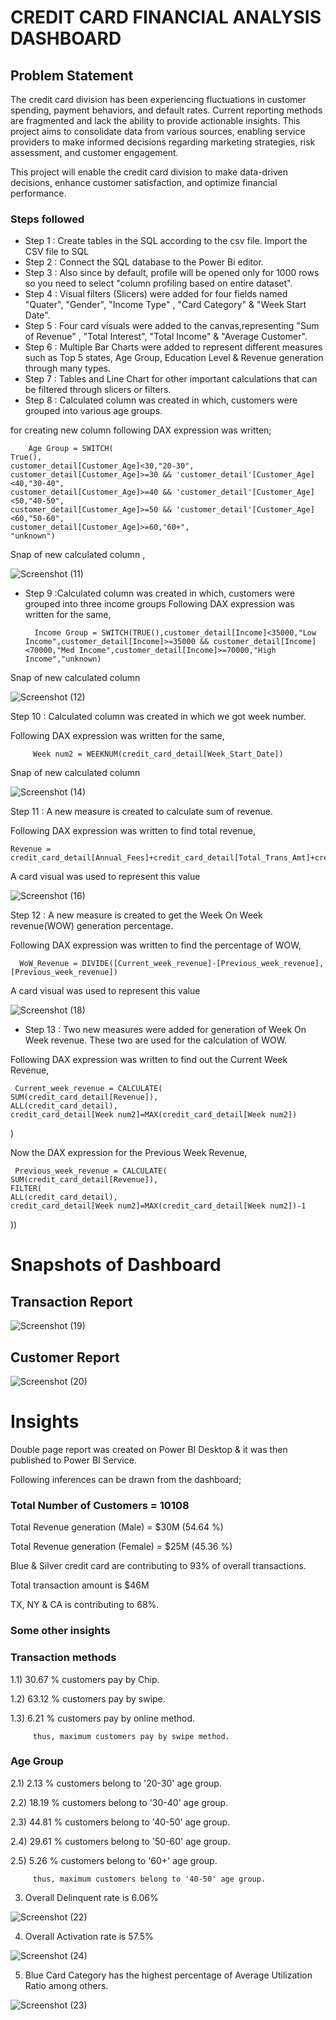 # CREDIT CARD FINANCIAL ANALYSIS DASHBOARD


## Problem Statement

The credit card division has been experiencing fluctuations in customer spending, payment behaviors, and default rates. Current reporting methods are fragmented and lack the ability to provide actionable insights. This project aims to consolidate data from various sources, enabling service providers to make informed decisions regarding marketing strategies, risk assessment, and customer engagement.

This project will enable the credit card division to make data-driven decisions, enhance customer satisfaction, and optimize financial performance.


### Steps followed 

- Step 1 : Create tables in the SQL according to the csv file. Import the CSV file to SQL
- Step 2 : Connect the SQL database to the Power Bi editor.
- Step 3 : Also since by default, profile will be opened only for 1000 rows so you need to select "column profiling based on entire dataset". 
- Step 4 : Visual filters (Slicers) were added for four fields named "Quater", "Gender", "Income Type" , "Card Category" & "Week Start Date".
- Step 5 : Four card visuals were added to the canvas,representing "Sum of Revenue" , "Total Interest", "Total Income" & "Average Customer".
- Step 6 : Multiple Bar Charts were added to represent different measures such as Top 5 states, Age Group, Education Level & Revenue generation through many types.  
- Step 7 : Tables and Line Chart for other important calculations that can be filtered through slicers or filters.
- Step 8 : Calculated column was created in which, customers were grouped into various age groups.

for creating new column following DAX expression was written;
       
        Age Group = SWITCH(
    True(),
    customer_detail[Customer_Age]<30,"20-30",
    customer_detail[Customer_Age]>=30 && 'customer_detail'[Customer_Age]<40,"30-40",
    customer_detail[Customer_Age]>=40 && 'customer_detail'[Customer_Age]<50,"40-50",
    customer_detail[Customer_Age]>=50 && 'customer_detail'[Customer_Age]<60,"50-60",
    customer_detail[Customer_Age]>=60,"60+",
    "unknown")
        
Snap of new calculated column ,

![Screenshot (11)](https://github.com/user-attachments/assets/b352c4fc-929a-47cf-8e4e-73db38f88c1a)

        
- Step 9 :Calculated column was created in which, customers were grouped into three income groups
Following DAX expression was written for the same,
        
        Income Group = SWITCH(TRUE(),customer_detail[Income]<35000,"Low Income",customer_detail[Income]>=35000 && customer_detail[Income]<70000,"Med Income",customer_detail[Income]>=70000,"High Income","unknown)
        
Snap of new calculated column

![Screenshot (12)](https://github.com/user-attachments/assets/df298daa-9e60-450f-b128-f7f891408c2b)



  Step 10 : Calculated column was created in which we got week number.

  Following DAX expression was written for the same, 

         Week num2 = WEEKNUM(credit_card_detail[Week_Start_Date])

 Snap of new calculated column

 ![Screenshot (14)](https://github.com/user-attachments/assets/89b6f70b-df12-4815-a95d-dfdd7687f9c6)


 Step 11 : A new measure is created to calculate sum of revenue.
 
 Following DAX expression was written to find total revenue,
 
    Revenue = credit_card_detail[Annual_Fees]+credit_card_detail[Total_Trans_Amt]+credit_card_detail[Interest_Earned] 

 A card visual was used to represent this value
 

 
![Screenshot (16)](https://github.com/user-attachments/assets/69e062c6-aede-4bb0-9a45-fa9972296ae4)

 
Step 12 : A new measure is created to get the Week On Week revenue(WOW) generation percentage.

 Following DAX expression was written to find the percentage of WOW,

      WoW_Revenue = DIVIDE([Current_week_revenue]-[Previous_week_revenue],[Previous_week_revenue])

A card visual was used to represent this value


![Screenshot (18)](https://github.com/user-attachments/assets/7d84adfb-45e7-4e50-98d9-595980e92cb6)
 
 - Step 13 : Two new measures were added for generation of Week On Week revenue. These two are used for the calculation of WOW.

  Following DAX expression was written to find out the Current Week Revenue,

     Current_week_revenue = CALCULATE(
    SUM(credit_card_detail[Revenue]),
    ALL(credit_card_detail),
    credit_card_detail[Week num2]=MAX(credit_card_detail[Week num2])
)

 Now the DAX expression for the Previous Week Revenue,

     Previous_week_revenue = CALCULATE(
    SUM(credit_card_detail[Revenue]),
    FILTER(
    ALL(credit_card_detail),
    credit_card_detail[Week num2]=MAX(credit_card_detail[Week num2])-1
))
 
 

# Snapshots of Dashboard 

## Transaction Report

![Screenshot (19)](https://github.com/user-attachments/assets/deb5711e-d61b-48c1-b518-3c9c06a57f3b)


## Customer Report

 
![Screenshot (20)](https://github.com/user-attachments/assets/f6f675d5-9744-4e22-83f8-62fa295873d0)

# Insights

Double page report was created on Power BI Desktop & it was then published to Power BI Service.

Following inferences can be drawn from the dashboard;

###  Total Number of Customers = 10108

   Total Revenue generation (Male) = $30M (54.64 %)

   Total Revenue generation (Female) = $25M (45.36 %)

   Blue & Silver credit card are contributing to 93% of overall transactions.

   Total transaction amount is $46M

   TX, NY & CA is contributing to 68%. 
 

 ###  Some other insights
 
 ### Transaction methods
 
 1.1) 30.67 % customers pay by Chip.
 
 1.2) 63.12 % customers pay by swipe.
 
 1.3) 6.21 % customers pay by online method.
 
         thus, maximum customers pay by swipe method.
 
 ### Age Group
 
 2.1)  2.13 % customers belong to '20-30' age group.
 
 2.2)  18.19 % customers belong to '30-40' age group.
 
 2.3)  44.81 % customers belong to '40-50' age group.
 
 2.4)  29.61 % customers belong to '50-60' age group.

 2.5)  5.26 % customers belong to '60+' age group.
 
         thus, maximum customers belong to '40-50' age group.

3) Overall Delinquent rate is 6.06%

![Screenshot (22)](https://github.com/user-attachments/assets/4c5d0e18-279b-4867-af6f-9b0241458cdd)

4) Overall Activation rate is 57.5%

![Screenshot (24)](https://github.com/user-attachments/assets/bde2436f-8ca5-4f19-aff5-1800590ec0f9)

5) Blue Card Category has the highest percentage of Average Utilization Ratio among others.

![Screenshot (23)](https://github.com/user-attachments/assets/0235b0e4-4359-4cec-bedb-600a1c297370)

